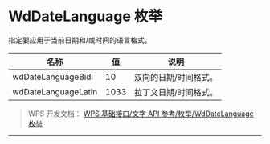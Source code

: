 # WdDateLanguage 枚举

指定要应用于当前日期和/或时间的语言格式。

| 名称                | 值   | 说明                  |
|---------------------|------|-----------------------|
| wdDateLanguageBidi  | 10   | 双向的日期/时间格式。 |
| wdDateLanguageLatin | 1033 | 拉丁文日期/时间格式。 |

> WPS 开发文档： [WPS 基础接口/文字 API 参考/枚举/WdDateLanguage 枚举](https://qn.cache.wpscdn.cn/encs/doc/office_v19/topics/WPS%20%E5%9F%BA%E7%A1%80%E6%8E%A5%E5%8F%A3/%E6%96%87%E5%AD%97%20API%20%E5%8F%82%E8%80%83/%E6%9E%9A%E4%B8%BE/WdDateLanguage%20%E6%9E%9A%E4%B8%BE.html)

------------------------------------------------------------------------
